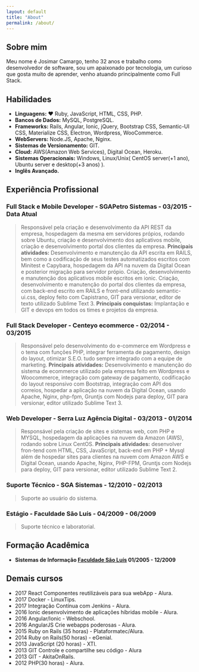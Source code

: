 ```yaml
---
layout: default
title: "About"
permalink: /about/
---
```


## Sobre mim

Meu nome é Josimar Camargo, tenho 32 anos e trabalho como desenvolvedor de software, sou um apaixonado por tecnologia, um curioso que gosta muito de aprender, venho atuando principalmente como Full Stack.

## Habilidades

* **Linguagens:** :heart: Ruby, JavaScript, HTML, CSS, PHP.
* **Bancos de Dados:** MySQL, PostgreSQL.
* **Frameworks:** Rails, Angular, Ionic, jQuery, Bootstrap CSS, Semantic-UI CSS, Materialize CSS, Electron, Wordpress, WooCommerce.
* **WebServers:** Node.JS, Apache, Nginx.
* **Sistemas de Versionamento:** GIT.
* **Cloud:** AWS(Amazon Web Services), Digital Ocean, Heroku.
* **Sistemas Operacionais:** Windows, Linux/Unix( CentOS server(+1 ano), Ubuntu server e desktop(+3 anos) ).
* **Inglês Avançado.**

## Experiência Profissional

### Full Stack e Mobile Developer - SGAPetro Sistemas - 03/2015 - Data Atual
> Responsável pela criação e desenvolvimento da API REST da empresa, hospedagem da mesma em servidores própios, rodando sobre Ubuntu, criação e desenvolvimento dos aplicativos mobile, criação e desenvolvimento portal dos clientes da empresa. **Principais atividades:** Desenvolvimento e manutenção da API escrita em RAILS, bem como a codificação de seus testes automatizados escritos com Minitest e Capybara, hospedagem da API na nuvem da Digital Ocean e posterior migração para servidor própio. Criação, desenvolvimento e manutenção dos aplicativos mobile escritos em ionic. Criação, desenvolvimento e manutenção do portal dos clientes da empresa, com back-end escrito em RAILS e front-end utilizando semantic-ui.css, deploy feito com Capistrano, GIT para versionar, editor de texto utilizado Sublime Text 3. **Principais conquistas:** Implantação e GIT e devops em todos os times e projetos da empresa.

### Full Stack Developer - Centeyo ecommerce - 02/2014 - 03/2015
> Responsável pelo desenvolvimento do e-commerce em Wordpress e o tema com funções PHP, integrar ferramenta de pagamento, design do layout, otimizar S.E.O. tudo sempre integrado com a equipe de marketing. **Principais atividades:** Desenvolvimento e manutenção do sistema de ecommerce utilizado pela empresa feito em Wordpress e Woocommerce, integração com gateway de pagamento, codificação do layout responsivo com Bootstrap, integração com API dos correios, hospedar a aplicação na nuvem da Digital Ocean, usando Apache, Nginx, php­-fpm, Gruntjs com Nodejs para deploy, GIT para versionar, editor utilizado Sublime Text 3.

### Web Developer - Serra Luz Agência Digital - 03/2013 - 01/2014
> Responsável pela criação de sites e sistemas web, com PHP e MYSQL, hospedagem da aplicações na nuvem da Amazon (AWS), rodando sobre Linux CentOS. **Principais atividades:** desenvolver fron-t­end com HTML, CSS, JavaScript, back­-end em PHP + Mysql além de hospedar sites para clientes na nuvem com Amazon AWS e Digital Ocean, usando Apache, Nginx, PHP-FPM, Gruntjs com Nodejs para deploy, GIT para versionar, editor utilizado Sublime Text 2.

### Suporte Técnico - SGA Sistemas - 12/2010 - 02/2013
> Suporte ao usuário do sistema.

### Estágio - Faculdade São Luís - 04/2009 - 06/2009
> Suporte técnico e laboratorial.

## Formação Acadêmica

* **Sistemas de Informação [Faculdade São Luís](http://saoluis.br/) 01/2005 - 12/2009**

## Demais cursos

* 2017 React Componentes reutilizáveis para sua webApp - Alura.
* 2017 Docker - LinuxTips.
* 2017 Integração Contínua com Jenkins - Alura.
* 2016 Ionic desenvolvimento de aplicações híbridas mobile - Alura.
* 2016 Angular/Ionic - Webschool.
* 2016 AngularJS Crie webapps poderosas - Alura.
* 2015 Ruby on Rails (35 horas) - Plataformatec/Alura.
* 2014 Ruby on Rails(50 horas) - eGenial.
* 2013 JavaScript (20 horas) - XTI.
* 2013 GIT Controle e compartilhe seu código - Alura
* 2013 GIT - AkitaOnRails.
* 2012 PHP(30 horas) - Alura.

